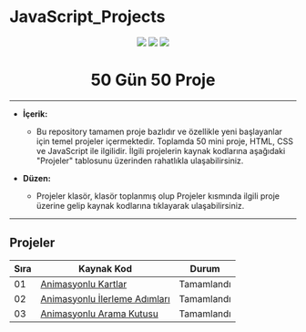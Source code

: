# JavaScript_Projects

<div align="center">
  <img src="https://skillicons.dev/icons?i=html" /> 
  <img src="https://skillicons.dev/icons?i=css" /> 
  <img src="https://skillicons.dev/icons?i=js" /> 
</div>

<h1 align="center">50 Gün 50 Proje</h1>

---

- **İçerik:**
  - Bu repository tamamen proje bazlıdır ve özellikle yeni başlayanlar için temel projeler içermektedir. Toplamda 50 mini proje, HTML, CSS ve JavaScript ile ilgilidir. İlgili projelerin kaynak kodlarına aşağıdaki "Projeler" tablosunu üzerinden rahatlıkla ulaşabilirsiniz.

- **Düzen:**
  - Projeler klasör, klasör toplanmış olup Projeler kısmında ilgili proje üzerine gelip kaynak kodlarına tıklayarak ulaşabilirsiniz.

---

## Projeler

| Sıra | Kaynak Kod                                                                                                      | Durum        |
| ---- | ---------------------------------------------------------------------------------------------------------------- | ------------ |
| 01  | [Animasyonlu Kartlar](https://github.com/BilalAtesli/javascript_projects/tree/main/Projects/001-Animasyonlu_Kartlar) | Tamamlandı    |
| 02  | [Animasyonlu İlerleme Adımları](https://github.com/BilalAtesli/JavaScript_Projects/tree/main/Projects/002-IlerlemeAdimlari) | Tamamlandı    |
| 03  | [Animasyonlu Arama Kutusu](https://github.com/BilalAtesli/JavaScript_Projects/tree/main/Projects/003-Animasyonlu_Arama_Kutusu) | Tamamlandı    |


